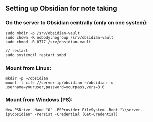 ## Setting up Obsidian for note taking

### On the server to Obsidian centrally (only on one system):
```
sudo mkdir -p /srv/obsidian-vault
sudo chown -R nobody:nogroup /srv/obsidian-vault
sudo chmod -R 0777 /srv/obsidian-vault

// restart
sudo systemctl restart smbd
```



### Mount from Linux:
```
mkdir -p ~/obsidian
mount -t cifs //server-ip/obsidian ~/obsidian -o username=youruser,password=yourpass,vers=3.0
```

### Mount from Windows (PS):
```
New-PSDrive -Name "O" -PSProvider FileSystem -Root "\\server-ip\obsidian" -Persist -Credential (Get-Credential)
```
